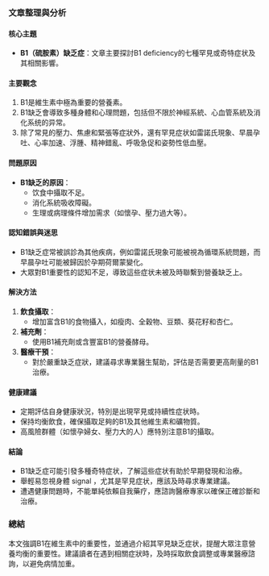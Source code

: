 ### 文章整理與分析

#### 核心主題
- **B1（硫胺素）缺乏症**：文章主要探討B1 deficiency的七種罕見或奇特症状及其相關影響。

#### 主要觀念
1. B1是維生素中極為重要的營養素。
2. B1缺乏會導致多種身體和心理問題，包括但不限於神經系統、心血管系統及消化系统的异常。
3. 除了常見的壓力、焦慮和緊張等症狀外，還有罕見症状如雷諾氏現象、早晨孕吐、心率加速、浮腫、精神錯亂、呼吸急促和姿勢性低血壓。

#### 問題原因
- **B1缺乏的原因**：
  - 饮食中攝取不足。
  - 消化系統吸收障礙。
  - 生理或病理條件增加需求（如懷孕、壓力過大等）。

#### 認知錯誤與迷思
- B1缺乏症常被誤診為其他疾病，例如雷諾氏現象可能被視為循環系統問題，而早晨孕吐可能被歸因於孕期荷爾蒙變化。
- 大眾對B1重要性的認知不足，導致這些症状未被及時聯繫到營養缺乏上。

#### 解決方法
1. **飲食攝取**：
   - 增加富含B1的食物攝入，如瘦肉、全穀物、豆類、葵花籽和杏仁。
2. **補充劑**：
   - 使用B1補充劑或含豐富B1的營養酵母。
3. **醫療干預**：
   - 對於嚴重缺乏症狀，建議尋求專業醫生幫助，評估是否需要更高劑量的B1治療。

#### 健康建議
- 定期評估自身健康狀況，特別是出現罕見或持續性症状時。
- 保持均衡飲食，確保攝取足夠的B1及其他維生素和礦物質。
- 高風險群體（如懷孕婦女、壓力大的人）應特別注意B1的攝取。

#### 結論
- B1缺乏症可能引發多種奇特症状，了解這些症状有助於早期發現和治療。
- 舉輕易忽視身體	signal	，尤其是罕見症状，應該及時尋求專業建議。
- 遭遇健康問題時，不能單純依賴自我藥疗，應諮詢醫療專家以確保正確診斷和治療。

### 總結
本文強調B1在維生素中的重要性，並通過介紹其罕見缺乏症状，提醒大眾注意營養均衡的重要性。建議讀者在遇到相關症狀時，及時採取飲食調整或專業醫療諮詢，以避免病情加重。